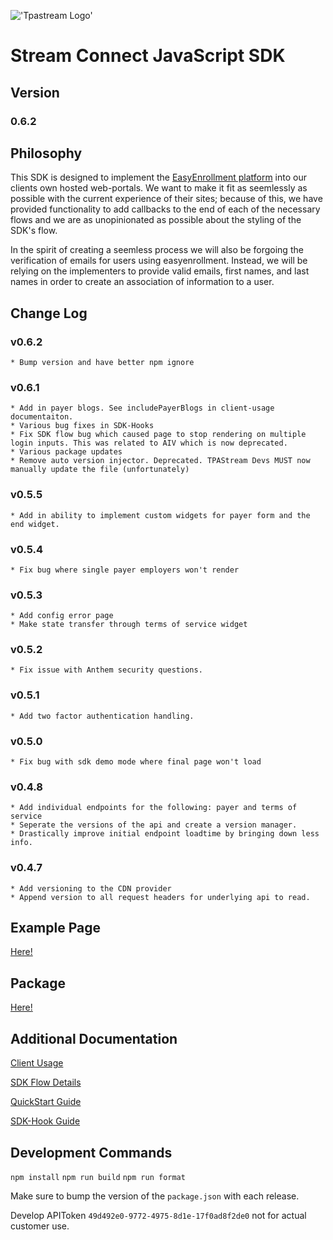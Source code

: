  !['Tpastream Logo'](https://s3.amazonaws.com/tpastream-public/tpastream-logo-hori-RGB.179x33.png)
# Stream Connect JavaScript SDK

## Version

### 0.6.2

## Philosophy
This SDK is designed to implement the [EasyEnrollment platform](https://www.easyenrollment.net) into our clients own hosted web-portals. We want to make it fit as seemlessly as possible with the current experience of their sites; because of this, we have provided functionality to add callbacks to the end of each of the necessary flows and we are as unopinionated as possible about the styling of the SDK's flow.

In the spirit of creating a seemless process we will also be forgoing the verification of emails for users using easyenrollment. Instead, we will be relying on the implementers to provide valid emails, first names, and last names in order to create an association of information to a user.


## Change Log
### v0.6.2
    * Bump version and have better npm ignore
### v0.6.1
    * Add in payer blogs. See includePayerBlogs in client-usage documentaiton.
    * Various bug fixes in SDK-Hooks
    * Fix SDK flow bug which caused page to stop rendering on multiple login inputs. This was related to AIV which is now deprecated.
    * Various package updates
    * Remove auto version injector. Deprecated. TPAStream Devs MUST now manually update the file (unfortunately)
### v0.5.5
    * Add in ability to implement custom widgets for payer form and the end widget.
### v0.5.4
    * Fix bug where single payer employers won't render
### v0.5.3
    * Add config error page
    * Make state transfer through terms of service widget
### v0.5.2
    * Fix issue with Anthem security questions.
### v0.5.1
    * Add two factor authentication handling.
### v0.5.0
    * Fix bug with sdk demo mode where final page won't load
### v0.4.8
    * Add individual endpoints for the following: payer and terms of service
    * Seperate the versions of the api and create a version manager.
    * Drastically improve initial endpoint loadtime by bringing down less info.
### v0.4.7 
    * Add versioning to the CDN provider
    * Append version to all request headers for underlying api to read.

## Example Page
[Here!](https://www.tpastream.com/sdk_demo.html)

## Package
[Here!](https://www.npmjs.com/package/stream-connect-sdk)

## Additional Documentation
[Client Usage](docs/client-usage.md)

[SDK Flow Details](docs/sdk-flow.md)

[QuickStart Guide](docs/quickstart.md)

[SDK-Hook Guide](sdk-hook/docs/README.md)

## Development Commands
`npm install`
`npm run build`
`npm run format`

Make sure to bump the version of the `package.json` with each release.

Develop APIToken `49d492e0-9772-4975-8d1e-17f0ad8f2de0` not for actual customer use.